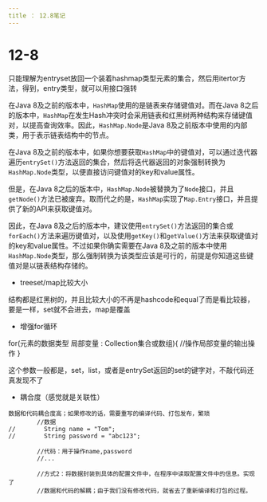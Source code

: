 ```yaml
---
title ： 12.8笔记
---
```


# 12-8

只能理解为entryset放回一个装着hashmap类型元素的集合，然后用itertor方法，得到，entry类型，就可以用接口强转

在Java 8及之前的版本中，`HashMap`使用的是链表来存储键值对。而在Java 8之后的版本中，`HashMap`在发生Hash冲突时会采用链表和红黑树两种结构来存储键值对，以提高查询效率。因此，`HashMap.Node`是Java 8及之前版本中使用的内部类，用于表示链表结构中的节点。

在Java 8及之前的版本中，如果你想要获取`HashMap`中的键值对，可以通过迭代器遍历`entrySet()`方法返回的集合，然后将迭代器返回的对象强制转换为`HashMap.Node`类型，以便直接访问键值对的key和value属性。

但是，在Java 8之后的版本中，`HashMap.Node`被替换为了`Node`接口，并且`getNode()`方法已被废弃。取而代之的是，`HashMap`实现了`Map.Entry`接口，并且提供了新的API来获取键值对。

因此，在Java 8及之后的版本中，建议使用`entrySet()`方法返回的集合或`forEach()`方法来遍历键值对，以及使用`getKey()`和`getValue()`方法来获取键值对的key和value属性。不过如果你确实需要在Java 8及之前的版本中使用`HashMap.Node`类型，那么强制转换为该类型应该是可行的，前提是你知道这些键值对是以链表结构存储的。

- treeset/map比较大小

结构都是红黑树的，并且比较大小的不再是hashcode和equal了而是看比较器，要是一样，set就不会进去，map是覆盖

- 增强for循环

for(元素的数据类型 局部变量 : Collection集合或数组){ 
  	//操作局部变量的输出操作
}

这个参数一般都是，set，list，或者是entrySet返回的set的键字对，不敲代码还真发现不了

- 耦合度（感觉就是关联性）

```
数据和代码耦合度高；如果修改的话，需要重写的编译代码、打包发布，繁琐
        //数据
//        String name = "Tom";
//        String password = "abc123";

        //代码：用于操作name,password
        //...

        //方式2：将数据封装到具体的配置文件中，在程序中读取配置文件中的信息。实现了
        //数据和代码的解耦；由于我们没有修改代码，就省去了重新编译和打包的过程。
```
